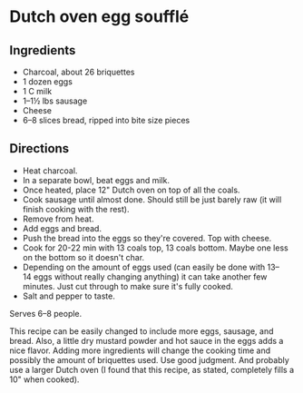 # Dutch oven egg souffl&eacute;

## Ingredients
- Charcoal, about 26 briquettes
- 1 dozen eggs
- 1 C milk
- 1&ndash;1&frac12; lbs sausage
- Cheese
- 6&ndash;8 slices bread, ripped into bite size pieces

## Directions
- Heat charcoal.
- In a separate bowl, beat eggs and milk.
- Once heated, place 12" Dutch oven on top of all the coals.
- Cook sausage until almost done. Should still be just barely raw (it will finish cooking with the rest).
- Remove from heat.
- Add eggs and bread.
- Push the bread into the eggs so they're covered. Top with cheese.
- Cook for 20-22&nbsp;min with 13 coals top, 13 coals bottom. Maybe one less on the bottom so it doesn't char.
- Depending on the amount of eggs used (can easily be done with 13&ndash;14&nbsp;eggs without really changing anything) it can take another few minutes. Just cut through to make sure it's fully cooked.
- Salt and pepper to taste.

Serves 6&ndash;8&nbsp;people.

This recipe can be easily changed to include more eggs, sausage, and bread. Also, a little dry mustard powder and hot sauce in the eggs adds a nice flavor. Adding more ingredients will change the cooking time and possibly the amount of briquettes used. Use good judgment. And probably use a larger Dutch oven (I found that this recipe, as stated, completely fills a 10" when cooked).
